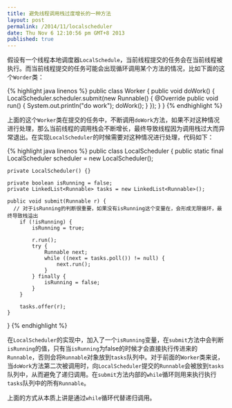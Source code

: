 ```yaml
---
title: 避免线程调用栈过度增长的一种方法
layout: post
permalink: /2014/11/localscheduler
date: Thu Nov 6 12:10:56 pm GMT+8 2013
published: true
---
```


假设有一个线程本地调度器`LocalSchedule`，当前线程提交的任务会在当前线程被执行。而当前线程提交的任务可能会出现循环调用某个方法的情况，比如下面的这个`Worder`类：

{% highlight java linenos %}
public class Worker {
    public void doWork() {
        LocalScheduler.scheduler.submit(new Runnable() {
            @Override
            public void run() {
                System.out.println("do work");
                doWork();
            }
        });
    }
}
{% endhighlight %}

上面的这个`Worker`类在提交的任务中，不断调用`doWork`方法，如果不对这种情况进行处理，那么当前线程的调用栈会不断增长，最终导致线程因为调用栈过大而异常退出。在实现`LocalScheduler`的时候需要对这种情况进行处理，代码如下：

{% highlight java linenos %}
public class LocalScheduler {
    public static final LocalScheduler scheduler = new LocalScheduler();

    private LocalScheduler() {}

    private boolean isRunning = false;
    private LinkedList<Runnable> tasks = new LinkedList<Runnable>();

    public void submit(Runnable r) {
      // 对于isRunning的判断很重要，如果没有isRunning这个变量在，会形成无限循环，最终导致栈溢出
        if (!isRunning) {
            isRunning = true;

            r.run();
            try {
                Runnable next;
                while ((next = tasks.poll()) != null) {
                    next.run();
                }
            } finally {
                isRunning = false;
            }
        }

        tasks.offer(r);
    }
}
{% endhighlight %}

在`LocalScheduler`的实现中，加入了一个`isRunning`变量，在`submit`方法中会判断`isRunning`的值，只有当`isRunning`为false的时候才会直接执行传进来的`Runnable`，否则会将`Runnable`对象放到`tasks`队列中。对于前面的`Worker`类来说，当`doWork`方法第二次被调用时，向`LocalScheduler`提交的`Runnable`会被放到`tasks`队列中，从而避免了递归调用。在`submit`方法内部的`while`循环则用来执行执行`tasks`队列中的所有`Runnable`。

上面的方式从本质上讲是通过`while`循环代替递归调用。

